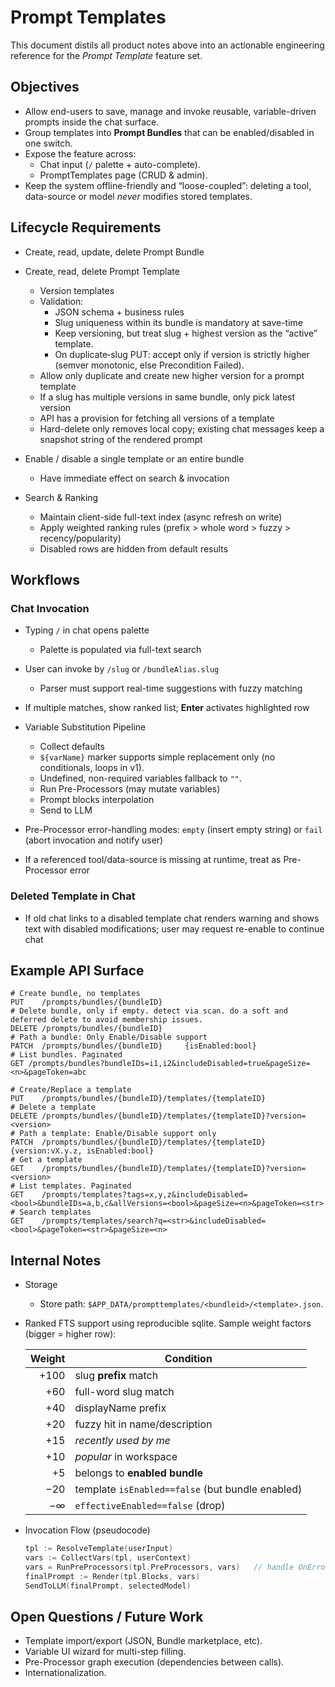 # Prompt Templates

This document distils all product notes above into an actionable engineering reference for the _Prompt Template_ feature set.

## Objectives

- Allow end-users to save, manage and invoke reusable, variable-driven prompts inside the chat surface.
- Group templates into **Prompt Bundles** that can be enabled/disabled in one switch.
- Expose the feature across:
  - Chat input (`/` palette + auto-complete).
  - PromptTemplates page (CRUD & admin).
- Keep the system offline-friendly and “loose-coupled”: deleting a tool, data-source or model _never_ modifies stored templates.

## Lifecycle Requirements

- Create, read, update, delete Prompt Bundle

- Create, read, delete Prompt Template

  - Version templates
  - Validation:
    - JSON schema + business rules
    - Slug uniqueness within its bundle is mandatory at save-time
    - Keep versioning, but treat slug + highest version as the “active” template.
    - On duplicate‐slug PUT: accept only if version is strictly higher (semver monotonic, else Precondition Failed).
  - Allow only duplicate and create new higher version for a prompt template
  - If a slug has multiple versions in same bundle, only pick latest version
  - API has a provision for fetching all versions of a template
  - Hard-delete only removes local copy; existing chat messages keep a snapshot string of the rendered prompt

- Enable / disable a single template or an entire bundle

  - Have immediate effect on search & invocation

- Search & Ranking
  - Maintain client-side full-text index (async refresh on write)
  - Apply weighted ranking rules (prefix > whole word > fuzzy > recency/popularity)
  - Disabled rows are hidden from default results

## Workflows

### Chat Invocation

- Typing `/` in chat opens palette

  - Palette is populated via full-text search

- User can invoke by `/slug` or `/bundleAlias.slug`

  - Parser must support real-time suggestions with fuzzy matching

- If multiple matches, show ranked list; **Enter** activates highlighted row

- Variable Substitution Pipeline

  - Collect defaults
  - `${varName}` marker supports simple replacement only (no conditionals, loops in v1).
  - Undefined, non-required variables fallback to `""`.
  - Run Pre-Processors (may mutate variables)
  - Prompt blocks interpolation
  - Send to LLM

- Pre-Processor error-handling modes: `empty` (insert empty string) or `fail` (abort invocation and notify user)

- If a referenced tool/data-source is missing at runtime, treat as Pre-Processor error

### Deleted Template in Chat

- If old chat links to a disabled template chat renders warning and shows text with disabled modifications; user may request re-enable to continue chat

## Example API Surface

```shell
# Create bundle, no templates
PUT    /prompts/bundles/{bundleID}
# Delete bundle, only if empty. detect via scan. do a soft and deferred delete to avoid membership issues.
DELETE /prompts/bundles/{bundleID}
# Path a bundle: Only Enable/Disable support
PATCH  /prompts/bundles/{bundleID}     {isEnabled:bool}
# List bundles. Paginated
GET /prompts/bundles?bundleIDs=i1,i2&includeDisabled=true&pageSize=<n>&pageToken=abc

# Create/Replace a template
PUT    /prompts/bundles/{bundleID}/templates/{templateID}
# Delete a template
DELETE /prompts/bundles/{bundleID}/templates/{templateID}?version=<version>
# Path a template: Enable/Disable support only
PATCH  /prompts/bundles/{bundleID}/templates/{templateID}   {version:vX.y.z, isEnabled:bool}
# Get a template
GET    /prompts/bundles/{bundleID}/templates/{templateID}?version=<version>
# List templates. Paginated
GET    /prompts/templates?tags=x,y,z&includeDisabled=<bool>&bundleIDs=a,b,c&allVersions=<bool>&pageSize=<n>&pageToken=<str>
# Search templates
GET    /prompts/templates/search?q=<str>&includeDisabled=<bool>&pageToken=<str>&pageSize=<n>
```

## Internal Notes

- Storage

  - Store path: `$APP_DATA/prompttemplates/<bundleid>/<template>.json`.

- Ranked FTS support using reproducible sqlite. Sample weight factors (bigger = higher row):

  | Weight | Condition                                        |
  | -----: | ------------------------------------------------ |
  |   +100 | slug **prefix** match                            |
  |    +60 | full-word slug match                             |
  |    +40 | displayName prefix                               |
  |    +20 | fuzzy hit in name/description                    |
  |    +15 | _recently used by me_                            |
  |    +10 | _popular_ in workspace                           |
  |     +5 | belongs to **enabled bundle**                    |
  |    −20 | template `isEnabled==false` (but bundle enabled) |
  |     −∞ | `effectiveEnabled==false` (drop)                 |

- Invocation Flow (pseudocode)

  ```go
  tpl := ResolveTemplate(userInput)
  vars := CollectVars(tpl, userContext)
  vars = RunPreProcessors(tpl.PreProcessors, vars)   // handle OnError
  finalPrompt := Render(tpl.Blocks, vars)
  SendToLLM(finalPrompt, selectedModel)
  ```

## Open Questions / Future Work

- Template import/export (JSON, Bundle marketplace, etc).
- Variable UI wizard for multi-step filling.
- Pre-Processor graph execution (dependencies between calls).
- Internationalization.
